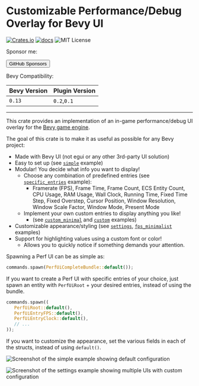 # Customizable Performance/Debug Overlay for Bevy UI

[![Crates.io](https://img.shields.io/crates/v/iyes_perf_ui)](https://crates.io/crates/iyes_perf_ui)
[![docs](https://docs.rs/iyes_perf_ui/badge.svg)](https://docs.rs/iyes_perf_ui/)
![MIT License](./LICENSE)

Sponsor me:

<a href="https://github.com/sponsors/inodentry"><button class="ghsponsors-button">GitHub Sponsors</button></a>

Bevy Compatibility:

| Bevy Version | Plugin Version |
| ------------ | -------------- |
| `0.13`       | `0.2`,`0.1`    |

---

This crate provides an implementation of an in-game performance/debug UI overlay
for the [Bevy game engine](https://bevyengine.org).

The goal of this crate is to make it as useful as possible for any Bevy project:

- Made with Bevy UI (not egui or any other 3rd-party UI solution)
- Easy to set up (see [`simple`](examples/simple.rs) example)
- Modular! You decide what info you want to display!
  - Choose any combination of predefined entries (see [`specific_entries`](examples/specific_entries.rs) example):
    - Framerate (FPS), Frame Time, Frame Count, ECS Entity Count, CPU Usage, RAM Usage,
      Wall Clock, Running Time, Fixed Time Step, Fixed Overstep,
      Cursor Position, Window Resolution, Window Scale Factor, Window Mode, Present Mode
  - Implement your own custom entries to display anything you like!
    - (see [`custom_minimal`](examples/custom_minimal.rs) and [`custom`](examples/custom.rs) examples)
- Customizable appearance/styling (see [`settings`](examples/settings.rs), [`fps_minimalist`](examples/fps_minimalist.rs) examples)
- Support for highlighting values using a custom font or color!
  - Allows you to quickly notice if something demands your attention.

Spawning a Perf UI can be as simple as:

```rust
commands.spawn(PerfUiCompleteBundle::default());
```

If you want to create a Perf UI with specific entries of your choice,
just spawn an entity with `PerfUiRoot` + your desired entries, instead
of using the bundle.

```rust
commands.spawn((
   PerfUiRoot::default(),
   PerfUiEntryFPS::default(),
   PerfUiEntryClock::default(),
   // ...
));
```

If you want to customize the appearance, set the various fields in each of the
structs, instead of using `default()`.

![Screenshot of the simple example showing default configuration](screenshots/simple.png)

![Screenshot of the settings example showing multiple UIs with custom configuration](screenshots/settings.png)
